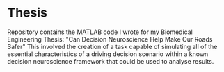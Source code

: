 # Thesis
Repository contains the MATLAB code I wrote for my Biomedical Engineering Thesis:
"Can Decision Neuroscience Help Make Our Roads Safer"
This involved the creation of a task capable of simulating all of the 
essential characteristics of a driving decision scenario within a known
decision neuroscience framework that could be used to analyse results.